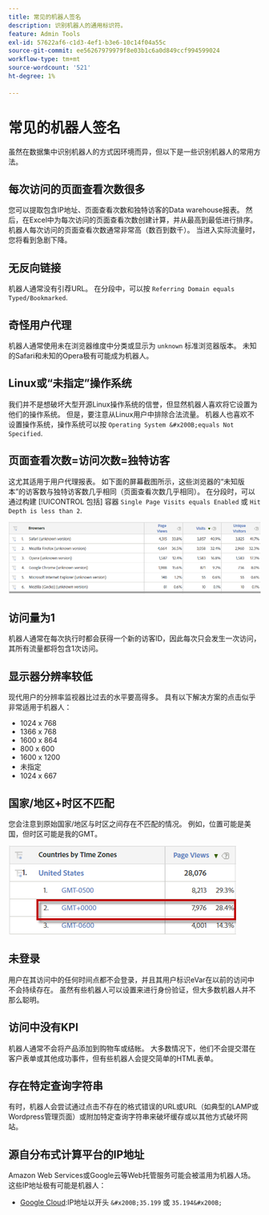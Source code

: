 ```yaml
---
title: 常见的机器人签名
description: 识别机器人的通用标识符。
feature: Admin Tools
exl-id: 57622af6-c1d3-4ef1-b3e6-10c14f04a55c
source-git-commit: ee56267979979f8e03b1c6a0d849ccf994599024
workflow-type: tm+mt
source-wordcount: '521'
ht-degree: 1%

---
```


# 常见的机器人签名

虽然在数据集中识别机器人的方式因环境而异，但以下是一些识别机器人的常用方法。

## 每次访问的页面查看次数很多

您可以提取包含IP地址、页面查看次数和独特访客的Data warehouse报表。 然后，在Excel中&#x200B;为每次访问的&#x200B;页面查看次数创建计算，并从最高到最低进行排序。 机器人每次访问的页面查看次数通常非常高（数百到数千）。 当进入实际流量时，您将看到急剧下降。

## 无反向链接

机器人通常没有引荐URL。 在分段中，可以按 `Referring Domain equals Typed/Bookmarked`.

## 奇怪用户代理

机器人通常使用未在浏览器维度中分类或显示为 `unknown` 标准浏览器版本。 未知的Safari和未知的Opera极有可能成为机器人。

## Linux或“未指定”操作系统

我们并不是想破坏大型开源Linux操作系统的信誉，但显然机器人喜欢将它设置为他们的操作系统。 但是，要注意从Linux用户中排除合法流量。 机器人也喜欢不设置操作系统，操作系统可以按 `Operating System &#x200B;equals Not Specified`.

## 页面查看次数=访问次数=独特访客

这尤其适用于用户代理报表。 如下面的屏幕截图所示，这些浏览器的“未知版本”的访客数与独特访客数几乎相同（页面查看次数几乎相同）。 在分段时，可以通过构建 [!UICONTROL 包括] 容器 `Single Page Visits equals Enabled` 或 `Hit Depth is less than 2`.

![](assets/bots-browsers-unknown.png)

## 访问量为1

机器人通常在每次执行时都会获得一个新的访客ID，因此每次只会发生一次访问，其所有流量都将包含1次访问。

## 显示器分辨率较低

现代用户的分辨率监视器比过去的水平要高得多。 具有以下解决方案的点击似乎非常适用于机器人：

* 1024 x 768&#x200B;&#x200B;
* 1366 x 768
* 1600 x 864
* 800 x 600
* 1600 x 1200
* 未指定
* 1024 x 667

## 国家/地区+时区不匹配

您会注意到原始国家/地区与时区之间存在不匹配的情况。 例如，位置可能是美国，但时区可能是我的GMT。

![](assets/bots-country-time-zone.png)

## 未登录

用户在其访问中的任何时间点都不会登录，并且其用户标识eVar在以前的访问中不会持续存在。 虽然有些机器人可以设置来进行身份验证，但大多数机器人并不那么聪明。

## 访问中没有KPI

机器人通常不会将产品添加到购物车或结帐。 大多数情况下，他们不会提交潜在客户表单或其他成功事件，但有些机器人会提交简单的HTML表单。&#x200B;

## 存在特定查询字符串

有时，机器人会尝试通过点击不存在的格式错误的URL或URL（如典型的LAMP或Wordpress管理页面）或附加特定查询字符串来破坏缓存或以其他方式破坏网站。

## 源自分布式计算平台的IP地址

Amazon Web Services或Google云等Web托管服务可能会被滥用为机器人场。 这些IP地址极有可能是机器人：&#x200B;
* [Google Cloud](https://cloud.google.com/compute/):IP地址以开头 `&#x200B;35.199` 或 `35.194&#x200B;`
